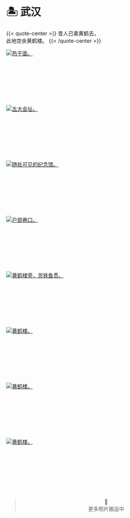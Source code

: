 # 🏝️ 武汉


{{< quote-center >}}
昔人已乘黄鹤去，<br>
此地空余黄鹤楼。
{{< /quote-center >}}


<div class="group-picture">
  <div class="group3-picture-cover">
    <a class="lightgallery" href="https://z1.ax1x.com/2023/11/09/pi3cz5V.jpg" title="热干面。" data-thumbnail="https://z1.ax1x.com/2023/11/09/pi3cz5V.jpg">
    <img loading="lazy" src="https://z1.ax1x.com/2023/11/09/pi3cz5V.jpg" sizes="auto" alt="热干面。"></a>
  </div>
  <div class="group3-picture-cover">
    <a class="lightgallery" href="https://z1.ax1x.com/2023/11/09/pi3cxU0.jpg" title="五大会址。" data-thumbnail="https://z1.ax1x.com/2023/11/09/pi3cxU0.jpg">
    <img loading="lazy" src="https://z1.ax1x.com/2023/11/09/pi3cxU0.jpg" sizes="auto" alt="五大会址。"></a>
  </div>
  <div class="group3-picture-cover">
    <a class="lightgallery" href="https://z1.ax1x.com/2023/11/09/pi3gpCT.jpg" title="随处可见的纪念馆。" data-thumbnail="https://z1.ax1x.com/2023/11/09/pi3gpCT.jpg">
    <img loading="lazy" src="https://z1.ax1x.com/2023/11/09/pi3gpCT.jpg" sizes="auto" alt="随处可见的纪念馆。"></a>
  </div>
</div>

<div class="group-picture">
  <div class="group-picture-cover">
    <a class="lightgallery" href="https://z1.ax1x.com/2023/11/09/pi3cvEq.jpg" title="户部巷口。" data-thumbnail="https://z1.ax1x.com/2023/11/09/pi3cvEq.jpg">
    <img loading="lazy" src="https://z1.ax1x.com/2023/11/09/pi3cvEq.jpg" sizes="auto" alt="户部巷口。"></a>
  </div>
  <div class="group-picture-cover">
    <a class="lightgallery" href="https://z1.ax1x.com/2023/11/09/pi3gFKJ.jpg" title="黄鹤楼旁，货铁鱼贯。" data-thumbnail="https://z1.ax1x.com/2023/11/09/pi3gFKJ.jpg">
    <img loading="lazy" src="https://z1.ax1x.com/2023/11/09/pi3gFKJ.jpg" sizes="auto" alt="黄鹤楼旁，货铁鱼贯。"></a>
  </div>
</div>

<div class="group-picture">
  <div class="group3-picture-cover">
    <a class="lightgallery" href="https://z1.ax1x.com/2023/11/09/pi3gPv4.jpg" title="黄鹤楼。" data-thumbnail="https://z1.ax1x.com/2023/11/09/pi3gPv4.jpg">
    <img loading="lazy" src="https://z1.ax1x.com/2023/11/09/pi3gPv4.jpg" sizes="auto" alt="黄鹤楼。"></a>
  </div>
  <div class="group3-picture-cover">
    <a class="lightgallery" href="https://z1.ax1x.com/2023/11/09/pi3g98U.jpg" title="黄鹤楼。" data-thumbnail="https://z1.ax1x.com/2023/11/09/pi3g98U.jpg">
    <img loading="lazy" src="https://z1.ax1x.com/2023/11/09/pi3g98U.jpg" sizes="auto" alt="黄鹤楼。"></a>
  </div>
  <div class="group3-picture-cover">
    <a class="lightgallery" href="https://z1.ax1x.com/2023/11/09/pi3gC2F.jpg" title="黄鹤楼。" data-thumbnail="https://z1.ax1x.com/2023/11/09/pi3gC2F.jpg">
    <img loading="lazy" src="https://z1.ax1x.com/2023/11/09/pi3gC2F.jpg" sizes="auto" alt="黄鹤楼。"></a>
  </div>
</div>

> <center>🔐<br>更多照片搬运中</center>
